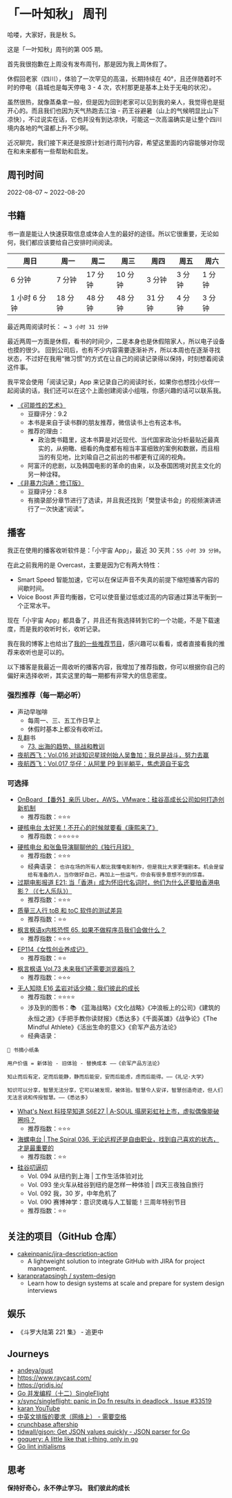 # 「一叶知秋」 周刊

哈喽，大家好，我是秋 S。

这是「一叶知秋」周刊的第 005 期。

首先我很抱歉在上周没有发布周刊，那是因为我上周休假了。

休假回老家（四川），体验了一次罕见的高温，长期持续在 40°，且还伴随着时不时的停电（县城也是每天停电 3 - 4 次，农村那更是基本上处于无电的状况）。

虽然很热，就像蒸桑拿一般，但是因为回到老家可以见到我的亲人，我觉得也是挺开心的。而且我们也因为天气热跑去江油 - 药王谷避暑（山上的气候明显比山下凉快），不过说实在话，它也并没有到达凉快，可能这一次高温确实是让整个四川境内各地的气温都上升不少啊。

近况聊完，我们接下来还是按原计划进行周刊内容，希望这里面的内容能够对你现在和未来都有一些帮助和启发。

## 周刊时间

2022-08-07 ~ 2022-08-20

## 书籍

书一直是能让人快速获取信息或体会人生的最好的途径。所以它很重要，无论如何，我们都应该要给自己安排时间阅读。

| 周日 | 周一 | 周二 | 周三 | 周四 | 周五 | 周六 |
|----|----|----|----|----|----|----|
| 6 分钟 | 7 分钟 | 17 分钟 | 10 分钟 | 3 分钟 | 3 分钟 | 1 分钟 |
| 1 小时 6 分钟 | 18 分钟 | 48 分钟 | 48 分钟 | 31 分钟 | 4 分钟 | 3 分钟 |

最近两周阅读时长： ~ `3 小时 31 分钟`

最近两周一方面是休假，看书的时间少，二是本身也是休假陪家人，所以电子设备也摸的很少。
回到公司后，也有不少内容需要逐渐补齐，所以本周也在逐渐寻找状态，不过好在我用“微习惯”的方式在让自己的阅读记录得以保持，时刻想着阅读这件事。

我平常会使用「阅读记录」App 来记录自己的阅读时长，如果你也想找小伙伴一起阅读的话，我们还可以在这个上面创建阅读小组哦，你感兴趣的话可以联系我。

+ [《可能性的艺术》](https://book.douban.com/subject/35819419/)
  - 豆瓣评分：9.2
  - 本书是来自于读书群的朋友推荐，微信读书上也有这本书。
  - 推荐的理由：
    - 政治类书籍里，这本书算是对近现代、当代国家政治分析最贴近最真实的，从俯瞰、细看的角度都有相当丰富细致的案例和数据，而且相当的有见地，比刘瑜自己之前出的书都更有辽阔的视角。
  - 阿富汗的悲剧，以及韩国电影的革命的由来，以及泰国困境对民主文化的另一种诠释。
+ [《非暴力沟通：修订版》](https://book.douban.com/subject/35519608/)
  - 豆瓣评分：8.8
  - 有摘录部分章节进行了选读，并且我还找到「樊登读书会」的视频演讲进行了一次快速“阅读”。

## 播客

我正在使用的播客收听软件是：「小宇宙 App」，最近 30 天共：`55 小时 39 分钟`。

在此之前我用的是 Overcast，主要是因为它有两大特性：
- Smart Speed 智能加速，它可以在保证声音不失真的前提下缩短播客内容的间歇时间。
- Voice Boost 声音均衡器，它可以使音量过低或过高的内容通过算法平衡到一个正常水平。

现在「小宇宙 App」都具备了，并且还有我选择转到它的一个功能，不是下载速度，而是我的收听时长，收听记录。

我在我的博客上也给出了[我的一些推荐节目](https://maiyang.me/podcasts/)，感兴趣可以看看，或者直接看我的推荐来收听也是可以的。

以下播客是我最近一周收听的播客内容，我增加了推荐指数，你可以根据你自己的偏好来选择收听，其实这里的每一期都有非常大的信息密度。

### 强烈推荐（每一期必听）

+ 声动早咖啡
  - 每周一、三、五工作日早上
  - 休假时基本上都没有收听过。
+ 乱翻书
  - [73. 出海的趋势、挑战和教训](https://www.xiaoyuzhoufm.com/episode/62f8f1cf20298b975e353805)
+ [夜航西飞：Vol.016 对谈知识星球创始人吴鲁加：我总是战斗，努力去赢](https://www.xiaoyuzhoufm.com/episode/62f09d4620298b975e3534ad)
+ [夜航西飞：Vol.017 华仔：从阿里 P9 到半躺平，焦虑源自于妄念](https://www.xiaoyuzhoufm.com/episode/62fe1ca3eb356cd549483e68)

### 可选择

+ [OnBoard 【番外】亲历 Uber，AWS，VMware：硅谷高成长公司如何打造创新机制](https://www.xiaoyuzhoufm.com/episode/62f0daff226f5c1fa0d584bb)
  - 推荐指数：⭐️⭐️⭐️
+ [硬核电台 太好笑！不开心的时候就要看《康熙来了》](https://www.xiaoyuzhoufm.com/episode/62eff8095efbdc148aeaccc9)
  - 推荐指数：⭐️⭐️⭐️⭐️⭐️
+ [硬核电台 和张鱼导演聊聊他的《独行月球》](https://www.xiaoyuzhoufm.com/episode/62f8e7ca46d534f12cca8d41)
  - 推荐指数：⭐️⭐️⭐️
  - 经典语录： `也许在场的所有人都比我懂电影制作，但是我比大家更懂剧本。机会是留给有准备的人，当你做好自己，再加上一些运气，你会有很多意想不到的惊喜。`
+ [过期电影报道 E21: 当「香港」成为怀旧代名词时，他们为什么还要拍香港电影？（《七人乐队》）](https://www.xiaoyuzhoufm.com/episode/62f6bba04723ce2f9c75e386)
  - 推荐指数：⭐️⭐️⭐️
+ [质量三人行 toB 和 toC 软件的测试差异](https://www.xiaoyuzhoufm.com/episode/611cc3f57fe117d74e48d04a)
  - 推荐指数：⭐️⭐️
+ [枫言枫语x内核恐慌 65. 如果不做程序员我们会做什么？](https://www.xiaoyuzhoufm.com/episode/62f92ad6226f5c1fa0d5881e)
  - 推荐指数：⭐️⭐️⭐️
+ [EP114《女性创业养成记》]()
  - 推荐指数：⭐️⭐️
+ [枫言枫语 Vol.73 未来我们还需要浏览器吗？](https://www.xiaoyuzhoufm.com/episode/62e713d5a332324303ae09da)
  - 推荐指数：⭐️⭐️⭐️
+ [无人知晓 E16 孟岩对话少楠：我们彼此的成长](https://www.xiaoyuzhoufm.com/episode/62f850ca226f5c1fa0d587a1)
  - 推荐指数：⭐️⭐️⭐️⭐️
  - 涉及到的图书：📚 《蓝海战略》《文化战略》《冲浪板上的公司》《建筑的永恒之道》《手把手教你读财报》《悉达多》《千面英雄》《战争论》《The Mindful Athlete》《活出生命的意义》《俞军产品方法论》
  - 经典语录：

```
📜 书摘小纸条

用户价值 = 新体验 - 旧体验 - 替换成本 ——《俞军产品方法论》

知止而后有定，定而后能静，静而后能安，安而后能虑，虑而后能得。——《礼记·大学》

知识可以分享，智慧无法分享，它可以被发现，被体验。智慧令人安详，智慧创造奇迹，但人们无法言说和传授智慧。——《悉达多》
```

+ [What's Next 科技早知道 S6E27 | A-SOUL 塌房彩虹社上市，虚拟偶像能破圈吗？](https://www.xiaoyuzhoufm.com/episode/62fca69baa76db57c6147cdc)
  - 推荐指数：⭐️⭐️⭐️
+ [海螺电台 | The Spiral 036. 无论远程还是自由职业，找到自己喜欢的状态，才是最重要的](https://www.xiaoyuzhoufm.com/episode/62f9bf75c26034101d79a69c)
  - 推荐指数：⭐️⭐️
+ [硅谷叨逼叨]()
  - Vol. 094 从纽约到上海 | 工作生活体验对比
  - Vol. 093 坐火车从硅谷到纽约是怎样一种体验 | 四天三夜独自旅行
  - Vol. 092 我，30 岁，中年危机了
  - Vol. 090 赛博神学：意识灵魂与人工智能！三周年特别节目
  - 推荐指数：⭐️⭐️

## 关注的项目（GitHub 仓库）

- [cakeinpanic/jira-description-action](https://github.com/cakeinpanic/jira-description-action)
  - A lightweight solution to integrate GitHub with JIRA for project management.
- [karanpratapsingh / system-design](https://github.com/karanpratapsingh/system-design)
  - Learn how to design systems at scale and prepare for system design interviews

## 娱乐

- 《斗罗大陆第 221 集》 - 追更中

## Journeys

- [andeya/gust](https://github.com/andeya/gust)
- https://www.raycast.com/
- https://gridjs.io/
- [Go 并发编程（十二）SingleFlight](https://lailin.xyz/post/go-training-week5-singleflight.html)
- [x/sync/singleflight: panic in Do fn results in deadlock . Issue #33519](https://github.com/golang/go/issues/33519)
- [karan YouTube](https://www.youtube.com/c/KaranPratapSingh)
- [中英文排版的要求（网络上） - 需要空格](https://sparanoid.com/note/chinese-copywriting-guidelines/)
- [crunchbase aftership](https://www.crunchbase.com/organization/aftership)
- [tidwall/gjson: Get JSON values quickly - JSON parser for Go](https://github.com/tidwall/gjson)
- [goquery: A little like that j-thing, only in go](https://github.com/PuerkitoBio/goquery)
- [Go lint initialisms](https://github.com/golang/lint/issues/304)

## 思考

**保持好奇心，永不停止学习。**
**我们彼此的成长**